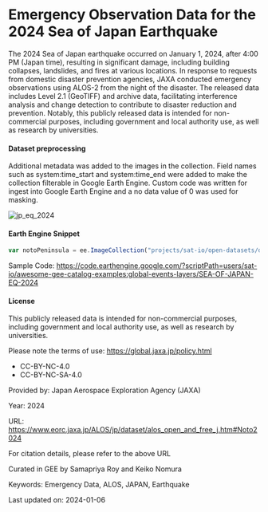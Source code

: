 # Emergency Observation Data for the 2024 Sea of Japan Earthquake

The 2024 Sea of Japan earthquake occurred on January 1, 2024, after 4:00 PM (Japan time), resulting in significant damage,
including building collapses, landslides, and fires at various locations. In response to requests from domestic disaster
prevention agencies, JAXA conducted emergency observations using ALOS-2 from the night of the disaster. The released data
includes Level 2.1 (GeoTIFF) and archive data, facilitating interference analysis and change detection to contribute to
disaster reduction and prevention. Notably, this publicly released data is intended for non-commercial purposes, including
government and local authority use, as well as research by universities.

#### Dataset preprocessing
Additional metadata was added to the images in the collection. Field names such as system:time_start and system:time_end were added to make the collection filterable in Google Earth Engine. Custom code was written for ingest into Google Earth Engine and a no data value of 0 was used for masking.

![jp_eq_2024](https://github.com/samapriya/awesome-gee-community-datasets/assets/6677629/4e60eb7a-8fe1-411e-9e91-0ab988fe9936)

#### Earth Engine Snippet

```js
var notoPeninsula = ee.ImageCollection("projects/sat-io/open-datasets/disaster/japan-earthquake-2024_ALOS");
```

Sample Code: https://code.earthengine.google.com/?scriptPath=users/sat-io/awesome-gee-catalog-examples:global-events-layers/SEA-OF-JAPAN-EQ-2024

#### License

This publicly released data is intended for non-commercial purposes, including government and local authority use, as well as
research by universities.

Please note the terms of use: https://global.jaxa.jp/policy.html

 - CC-BY-NC-4.0
 - CC-BY-NC-SA-4.0

Provided by: Japan Aerospace Exploration Agency (JAXA)

Year: 2024

URL: https://www.eorc.jaxa.jp/ALOS/jp/dataset/alos_open_and_free_j.htm#Noto2024

For citation details, please refer to the above URL

Curated in GEE by Samapriya Roy and Keiko Nomura

Keywords: Emergency Data, ALOS, JAPAN, Earthquake

Last updated on: 2024-01-06
